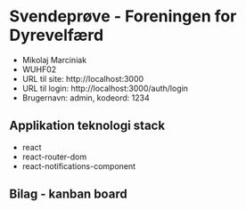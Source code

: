 # Svendeprøve - Foreningen for Dyrevelfærd
- Mikolaj Marciniak
- WUHF02
- URL til site: http://localhost:3000
- URL til login: http://localhost:3000/auth/login
- Brugernavn: admin, kodeord: 1234

## Applikation teknologi stack
- react
- react-router-dom
- react-notifications-component

## Bilag - kanban board
